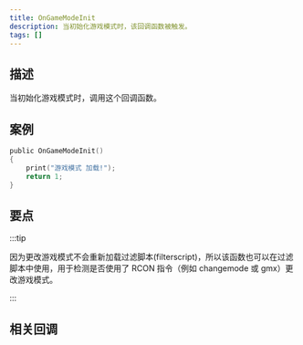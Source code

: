 ```yaml
---
title: OnGameModeInit
description: 当初始化游戏模式时，该回调函数被触发。
tags: []
---
```


## 描述

当初始化游戏模式时，调用这个回调函数。

## 案例

```c
public OnGameModeInit()
{
    print("游戏模式 加载!");
    return 1;
}
```

## 要点

:::tip

因为更改游戏模式不会重新加载过滤脚本(filterscript)，所以该函数也可以在过滤脚本中使用，用于检测是否使用了 RCON 指令（例如 changemode 或 gmx）更改游戏模式。

:::

## 相关回调
